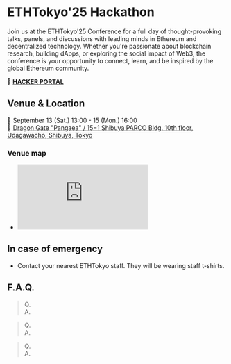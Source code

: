 # ETHTokyo'25 Hackathon
Join us at the ETHTokyo'25 Conference for a full day of thought-provoking talks, panels, and discussions with leading minds in Ethereum and decentralized technology. Whether you're passionate about blockchain research, building dApps, or exploring the social impact of Web3, the conference is your opportunity to connect, learn, and be inspired by the global Ethereum community.

**🚀 [HACKER PORTAL](https://taikai.network/ethtokyo/hackathons/hackathon-2025)**

## Venue & Location
📅 September 13 (Sat.) 13:00 - 15 (Mon.) 16:00 \
📍 [Dragon Gate "Pangaea" / 15−1 Shibuya PARCO Bldg. 10th floor, Udagawacho, Shibuya, Tokyo](https://maps.app.goo.gl/Fboz99qPWxYERKo99)


### Venue map
- ![Venue map](https://ethtokyo.org/2025/images/*.ext)

## In case of emergency
- Contact your nearest ETHTokyo staff. They will be wearing staff t-shirts.

## F.A.Q.

> Q. \
A. 

> Q. \
A. 

> Q. \
A. 